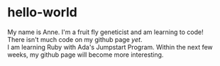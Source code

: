 # hello-world
My name is Anne.  I'm a fruit fly geneticist and am learning to code! 
<br>
There isn't much code on my github page <i>yet</i>.  
I am learning Ruby with Ada's Jumpstart Program.  Within the next few weeks, my github page will become more interesting.
